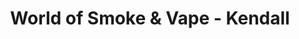---
title: "World of Smoke & Vape - Kendall"
url: /miami/world-of-smoke-und-vape-kendall/
shop: E-Zigaretten
---